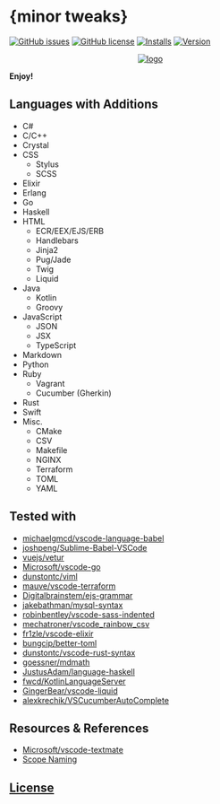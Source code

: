 # {minor tweaks}
[![GitHub issues](https://img.shields.io/github/issues/dunstontc/dark-plus-syntax.svg)](https://github.com/dunstontc/dark-plus-syntax/issues)
[![GitHub license](https://img.shields.io/badge/license-MIT-blue.svg)](https://github.com/dunstontc/dark-plus-syntax/blob/master/LICENSE)
[![Installs](https://vsmarketplacebadge.apphb.com/installs-short/dunstontc.dark-plus-syntax.svg?style=flat&color=blue)](https://marketplace.visualstudio.com/items?itemName=dunstontc.dark-plus-syntax)
[![Version](https://vsmarketplacebadge.apphb.com/version-short/dunstontc.dark-plus-syntax.svg?style=flat&color=blue)](https://marketplace.visualstudio.com/items?itemName=dunstontc.dark-plus-syntax)

<div align="center">
    <a href="https://github.com/Microsoft/vscode">
        <img src="https://raw.githubusercontent.com/dunstontc/dark-plus-syntax/master/assets/512.png" alt="logo">
    </a>
</div>

**Enjoy!**

## Languages with Additions
- C#
- C/C++
- Crystal
- CSS
  - Stylus
  - SCSS
- Elixir
- Erlang
- Go
- Haskell
- HTML
  - ECR/EEX/EJS/ERB
  - Handlebars
  - Jinja2
  - Pug/Jade
  - Twig
  - Liquid
- Java
  - Kotlin
  - Groovy
- JavaScript
  - JSON
  - JSX
  - TypeScript
- Markdown
- Python
- Ruby
  - Vagrant
  - Cucumber (Gherkin)
- Rust
- Swift
- Misc.
  - CMake
  - CSV
  - Makefile
  - NGINX
  - Terraform
  - TOML
  - YAML

## Tested with
- [michaelgmcd/vscode-language-babel](https://github.com/michaelgmcd/vscode-language-babel)
- [joshpeng/Sublime-Babel-VSCode](https://github.com/joshpeng/Sublime-Babel-VSCode)
- [vuejs/vetur](https://github.com/vuejs/vetur)
- [Microsoft/vscode-go](https://github.com/Microsoft/vscode-go)
- [dunstontc/viml](https://github.com/dunstontc/viml)
- [mauve/vscode-terraform](https://github.com/mauve/vscode-terraform)
- [Digitalbrainstem/ejs-grammar](https://github.com/Digitalbrainstem/ejs-grammar)
- [jakebathman/mysql-syntax](https://github.com/jakebathman/mysql-syntax)
- [robinbentley/vscode-sass-indented](https://github.com/robinbentley/vscode-sass-indented)
- [mechatroner/vscode_rainbow_csv](https://github.com/mechatroner/vscode_rainbow_csv)
- [fr1zle/vscode-elixir](https://github.com/fr1zle/vscode-elixir)
- [bungcip/better-toml](https://github.com/bungcip/better-toml)
- [dunstontc/vscode-rust-syntax](https://github.com/dunstontc/vscode-rust-syntax)
- [goessner/mdmath](https://github.com/goessner/mdmath)
- [JustusAdam/language-haskell](https://github.com/JustusAdam/language-haskell)
- [fwcd/KotlinLanguageServer](https://github.com/fwcd/KotlinLanguageServer)
- [GingerBear/vscode-liquid](https://github.com/GingerBear/vscode-liquid)
- [alexkrechik/VSCucumberAutoComplete](https://github.com/alexkrechik/VSCucumberAutoComplete)


## Resources & References
- [Microsoft/vscode-textmate](https://github.com/Microsoft/vscode-textmate)
- [Scope Naming](https://www.sublimetext.com/docs/3/scope_naming.html)

## [License](https://github.com/dunstontc/dark-plus-syntax/blob/master/LICENSE)


